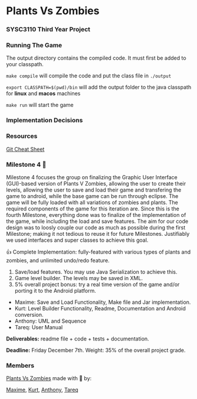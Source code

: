 # Plants Vs Zombies
### SYSC3110 Third Year Project

### Running The Game
The output directory contains the compiled code.
It must first be added to your classpath.

`make compile` will compile the code and put the class file in `./output`

`export CLASSPATH=$(pwd)/bin` will add the output folder to the java classpath for **linux** and **macos** machines

`make run` will start the game

### Implementation Decisions

### Resources
[Git Cheat Sheet](https://services.github.com/on-demand/downloads/github-git-cheat-sheet/)

### Milestone 4 :rocket:
Milestone 4 focuses the group on finalizing the Graphic User Interface (GUI)-based version of Plants V Zombies, allowing the user to create their levels, allowing the user to save and load their game and transfering the game to android, while the base game can be run through  eclipse. The game will be fully loaded with all variations of zombies and plants.  The required components of the game for this iteration are. Since this is the fourth  Milestone, everything done was to finalize of the implementation of the game, while including the load and save features. The aim for our code design was to loosly couple our code as much as possible during the first Milestone; making it not tedious to reuse it for future Milestones. Justifiably we used interfaces and super classes to achieve this goal. 

:+1: Complete Implementation: fully-featured with various types of plants and zombies, and unlimited undo/redo feature.

1. Save/load features. You may use Java Serialization to achieve this. 
2. Game level builder. The levels may be saved in XML. 
3. 5% overall project bonus: try a real time version of the game and/or porting it to the Android platform.

* Maxime: Save and Load Functionality, Make file and Jar implementation.
* Kurt: Level Builder Functionality, Readme, Documentation and Android conversion. 
* Anthony: UML and Sequence 
* Tareq: User Manual

**Deliverables:** readme file + code + tests + documentation.

**Deadline:** Friday December 7th. Weight: 35% of the overall project grade.

### Members
[Plants Vs Zombies](https://github.com/KB-R/Snake_Squad) made with :purple_heart: by:

[Maxime](https://github.com/MaximeNdutiye), 
[Kurt](https://github.com/KB-R), 
[Anthony](https://github.com/anthonymaevskipopov), 
[Tareq](https://github.com/hanafiswag)
